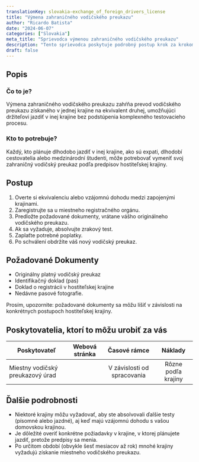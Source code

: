 ```yaml
---
translationKey: slovakia-exchange_of_foreign_drivers_license
title: "Výmena zahraničného vodičského preukazu"
author: "Ricardo Batista"
date: "2024-06-07"
categories: ["Slovakia"]
meta_title: "Sprievodca výmenou zahraničného vodičského preukazu"
description: "Tento sprievodca poskytuje podrobný postup krok za krokom, ako vymeniť zahraničný vodičský preukaz."
draft: false
---
```


## Popis
### Čo to je?
Výmena zahraničného vodičského preukazu zahŕňa prevod vodičského preukazu získaného v jednej krajine na ekvivalent druhej, umožňujúci držiteľovi jazdiť v inej krajine bez podstúpenia komplexného testovacieho procesu.
### Kto to potrebuje?
Každý, kto plánuje dlhodobo jazdiť v inej krajine, ako sú expati, dlhodobí cestovatelia alebo medzinárodní študenti, môže potrebovať vymeniť svoj zahraničný vodičský preukaz podľa predpisov hostiteľskej krajiny.

## Postup
1. Overte si ekvivalenciu alebo vzájomnú dohodu medzi zapojenými krajinami.
2. Zaregistrujte sa u miestneho registračného orgánu.
3. Predložte požadované dokumenty, vrátane vášho originálneho vodičského preukazu.
4. Ak sa vyžaduje, absolvujte zrakový test.
5. Zaplaťte potrebné poplatky.
6. Po schválení obdržíte váš nový vodičský preukaz.

## Požadované Dokumenty
- Originálny platný vodičský preukaz
- Identifikačný doklad (pas)
- Doklad o registrácii v hostiteľskej krajine
- Nedávne pasové fotografie.

Prosím, upozornite: požadované dokumenty sa môžu líšiť v závislosti na konkrétnych postupoch hostiteľskej krajiny.

## Poskytovatelia, ktorí to môžu urobiť za vás

| Poskytovateľ        |     Webová stránka     |     Časové rámce    |       Náklady      |
| --------------- | --------------- |  :-------------: | :-------------: |
| Miestny vodičský preukazový úrad     |              | V závislosti od spracovania | Rôzne podľa krajiny |

## Ďalšie podrobnosti
- Niektoré krajiny môžu vyžadovať, aby ste absolvovali ďalšie testy (písomné alebo jazdné), aj keď majú vzájomnú dohodu s vašou domovskou krajinou.
- Je dôležité overiť konkrétne požiadavky v krajine, v ktorej plánujete jazdiť, pretože predpisy sa menia.
- Po určitom období (obvykle šesť mesiacov až rok) mnohé krajiny vyžadujú získanie miestneho vodičského preukazu.